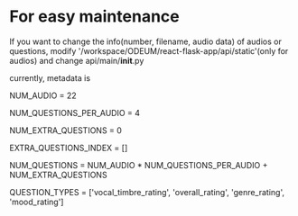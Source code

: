 # For easy maintenance

If you want to change the info(number, filename, audio data) of audios or questions, 
modify '/workspace/ODEUM/react-flask-app/api/static'(only for audios)
and change api/main/__init__.py

currently, metadata is 

NUM_AUDIO = 22

NUM_QUESTIONS_PER_AUDIO = 4

NUM_EXTRA_QUESTIONS = 0

EXTRA_QUESTIONS_INDEX = []

NUM_QUESTIONS = NUM_AUDIO * NUM_QUESTIONS_PER_AUDIO + NUM_EXTRA_QUESTIONS

QUESTION_TYPES = ['vocal_timbre_rating', 'overall_rating', 'genre_rating', 'mood_rating']

